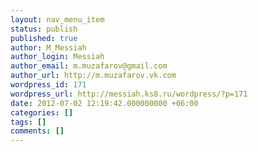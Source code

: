 ```yaml
---
layout: nav_menu_item
status: publish
published: true
author: M_Messiah
author_login: Messiah
author_email: m.muzafarov@gmail.com
author_url: http://m.muzafarov.vk.com
wordpress_id: 171
wordpress_url: http://messiah.ks8.ru/wordpress/?p=171
date: 2012-07-02 12:19:42.000000000 +06:00
categories: []
tags: []
comments: []
---
```

 
